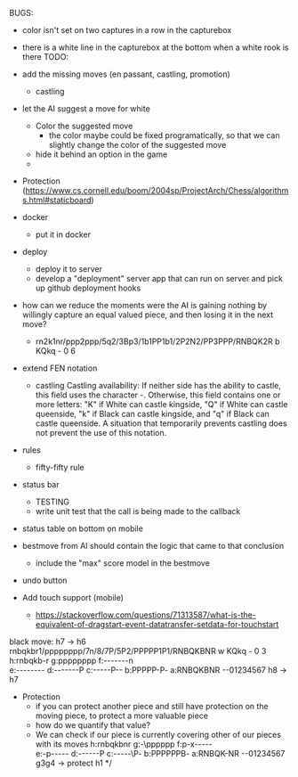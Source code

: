 BUGS:
- color isn't set on two captures in a row in the capturebox
- there is a white line in the capturebox at the bottom when a white rook is there
TODO:
- add the missing moves (en passant, castling, promotion)
  - castling
  
- let the AI suggest a move for white
  - Color the suggested move
    - the color maybe could be fixed programatically, so that we can slightly change the color of the suggested move
  - hide it behind an option in the game
  - 
- Protection (https://www.cs.cornell.edu/boom/2004sp/ProjectArch/Chess/algorithms.html#staticboard)

- docker
  - put it in docker
- deploy
  - deploy it to server
  - develop a "deployment" server app that can run on server and pick up github deployment hooks

- how can we reduce the moments were the AI is gaining nothing by willingly capture an equal valued piece, and then losing it in the next move?
  - rn2k1nr/ppp2ppp/5q2/3Bp3/1b1PP1b1/2P2N2/PP3PPP/RNBQK2R b KQkq - 0 6
- extend FEN notation
  - castling
      Castling availability: If neither side has the ability to castle, this field uses the character -. Otherwise, this field contains one or more letters: "K" if White can castle kingside, "Q" if White can castle queenside, "k" if Black can castle kingside, and "q" if Black can castle queenside. A situation that temporarily prevents castling does not prevent the use of this notation.
- rules
  - fifty-fifty rule
- status bar
  - TESTING
  - write unit test that the call is being made to the callback
- status table on bottom on mobile

- bestmove from AI should contain the logic that came to that conclusion
  - include the "max" score model in the bestmove
- undo button
- Add touch support (mobile)
  - https://stackoverflow.com/questions/71313587/what-is-the-equivalent-of-dragstart-event-datatransfer-setdata-for-touchstart 

black move: h7 -> h6
rnbqkbr1/pppppppp/7n/8/7P/5P2/PPPPP1P1/RNBQKBNR w KQkq - 0 3
h:rnbqkb-r
g:pppppppp
f:-------n        
e:--------
d:-------P
c:-----P--
b:PPPPP-P-
a:RNBQKBNR
--01234567
h8 -> h7
- Protection
  - if you can protect another piece and still have protection on the moving piece, to protect a more valuable piece
  - how do we quantify that value?
  - We can check if our piece is currently covering other of our pieces with its moves
h:rnbqkbnr
g:-\pppppp
f:p-x-----        
e:-p-\----
d:----\--P
c:-----\P-
b:PPPPPPB-
a:RNBQK-NR
--01234567
g3g4 -> protect h1
*/